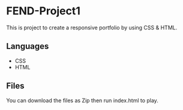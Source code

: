 # FEND-Project1

This is project to create a responsive portfolio by using CSS & HTML.

## Languages

* CSS
* HTML

## Files

You can download the files as Zip then run index.html to play.
